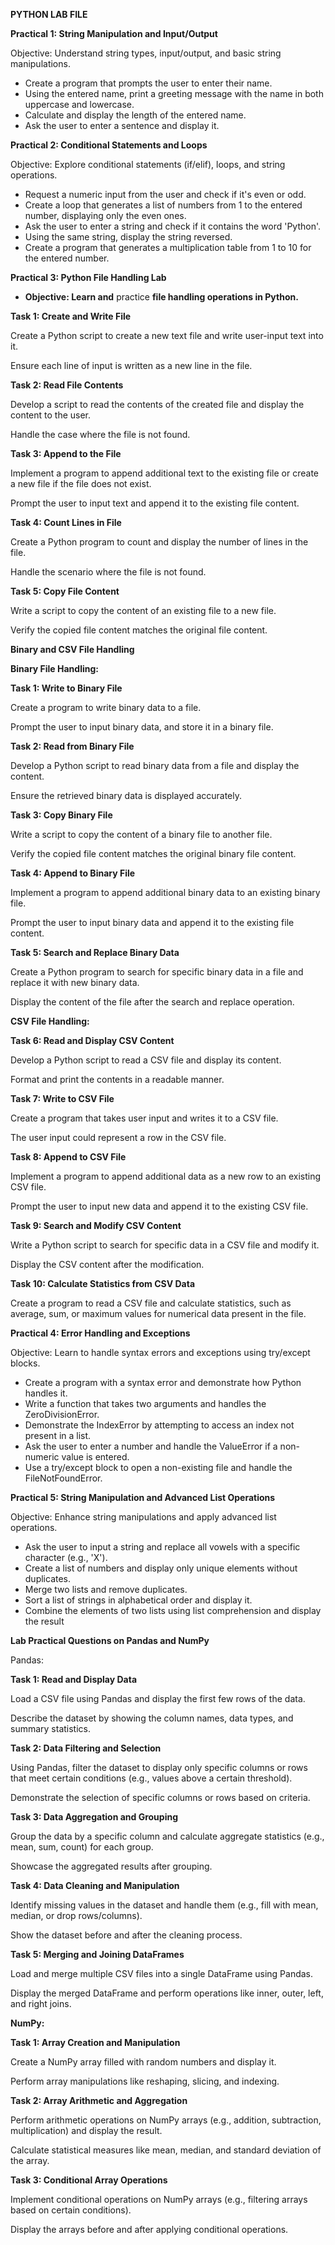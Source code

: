 ﻿<a name="docs-internal-guid-33fa58c4-7fff-c4ff-c6b7-3b0ce8c7ae06"></a>**PYTHON LAB FILE** 

**Practical 1: String Manipulation and Input/Output**

Objective: Understand string types, input/output, and basic string manipulations.

- Create a program that prompts the user to enter their name.
- Using the entered name, print a greeting message with the name in both uppercase and lowercase.
- Calculate and display the length of the entered name.
- Ask the user to enter a sentence and display it.

**Practical 2: Conditional Statements and Loops**

Objective: Explore conditional statements (if/elif), loops, and string operations.

- Request a numeric input from the user and check if it's even or odd.
- Create a loop that generates a list of numbers from 1 to the entered number, displaying only the even ones.
- Ask the user to enter a string and check if it contains the word 'Python'.
- Using the same string, display the string reversed.
- Create a program that generates a multiplication table from 1 to 10 for the entered number.





**Practical 3: Python File Handling Lab**

- **Objective: Learn and** practice **file handling operations in Python.**

**Task 1: Create and Write File**

Create a Python script to create a new text file and write user-input text into it.

Ensure each line of input is written as a new line in the file.

**Task 2: Read File Contents**

Develop a script to read the contents of the created file and display the content to the user.

Handle the case where the file is not found.

**Task 3: Append to the File**

Implement a program to append additional text to the existing file or create a new file if the file does not exist.

Prompt the user to input text and append it to the existing file content.

**Task 4: Count Lines in File**

Create a Python program to count and display the number of lines in the file.

Handle the scenario where the file is not found.

**Task 5: Copy File Content**

Write a script to copy the content of an existing file to a new file.

Verify the copied file content matches the original file content.

**Binary and CSV File Handling**

**Binary File Handling:**

**Task 1: Write to Binary File**

Create a program to write binary data to a file.

Prompt the user to input binary data, and store it in a binary file.

**Task 2: Read from Binary File**

Develop a Python script to read binary data from a file and display the content.

Ensure the retrieved binary data is displayed accurately.

**Task 3: Copy Binary File**

Write a script to copy the content of a binary file to another file.

Verify the copied file content matches the original binary file content.

**Task 4: Append to Binary File**

Implement a program to append additional binary data to an existing binary file.

Prompt the user to input binary data and append it to the existing file content.

**Task 5: Search and Replace Binary Data**

Create a Python program to search for specific binary data in a file and replace it with new binary data.

Display the content of the file after the search and replace operation.

**CSV File Handling:**

**Task 6: Read and Display CSV Content**

Develop a Python script to read a CSV file and display its content.

Format and print the contents in a readable manner.

**Task 7: Write to CSV File**

Create a program that takes user input and writes it to a CSV file.

The user input could represent a row in the CSV file.

**Task 8: Append to CSV File**

Implement a program to append additional data as a new row to an existing CSV file.

Prompt the user to input new data and append it to the existing CSV file.

**Task 9: Search and Modify CSV Content**

Write a Python script to search for specific data in a CSV file and modify it.

Display the CSV content after the modification.

**Task 10: Calculate Statistics from CSV Data**

Create a program to read a CSV file and calculate statistics, such as average, sum, or maximum values for numerical data present in the file.

**Practical 4: Error Handling and Exceptions**

Objective: Learn to handle syntax errors and exceptions using try/except blocks.

- Create a program with a syntax error and demonstrate how Python handles it.
- Write a function that takes two arguments and handles the ZeroDivisionError.
- Demonstrate the IndexError by attempting to access an index not present in a list.
- Ask the user to enter a number and handle the ValueError if a non-numeric value is entered.
- Use a try/except block to open a non-existing file and handle the FileNotFoundError.

**Practical 5: String Manipulation and Advanced List Operations**

Objective: Enhance string manipulations and apply advanced list operations.

- Ask the user to input a string and replace all vowels with a specific character (e.g., 'X').
- Create a list of numbers and display only unique elements without duplicates.
- Merge two lists and remove duplicates.
- Sort a list of strings in alphabetical order and display it.
- Combine the elements of two lists using list comprehension and display the result


**Lab Practical Questions on Pandas and NumPy**

Pandas:

**Task 1: Read and Display Data**

Load a CSV file using Pandas and display the first few rows of the data.

Describe the dataset by showing the column names, data types, and summary statistics.

**Task 2: Data Filtering and Selection**

Using Pandas, filter the dataset to display only specific columns or rows that meet certain conditions (e.g., values above a certain threshold).

Demonstrate the selection of specific columns or rows based on criteria.

**Task 3: Data Aggregation and Grouping**

Group the data by a specific column and calculate aggregate statistics (e.g., mean, sum, count) for each group.

Showcase the aggregated results after grouping.

**Task 4: Data Cleaning and Manipulation**

Identify missing values in the dataset and handle them (e.g., fill with mean, median, or drop rows/columns).

Show the dataset before and after the cleaning process.

**Task 5: Merging and Joining DataFrames**

Load and merge multiple CSV files into a single DataFrame using Pandas.

Display the merged DataFrame and perform operations like inner, outer, left, and right joins.

**NumPy:**

**Task 1: Array Creation and Manipulation**

Create a NumPy array filled with random numbers and display it.

Perform array manipulations like reshaping, slicing, and indexing.

**Task 2: Array Arithmetic and Aggregation**

Perform arithmetic operations on NumPy arrays (e.g., addition, subtraction, multiplication) and display the result.

Calculate statistical measures like mean, median, and standard deviation of the array.

**Task 3: Conditional Array Operations**

Implement conditional operations on NumPy arrays (e.g., filtering arrays based on certain conditions).

Display the arrays before and after applying conditional operations.



